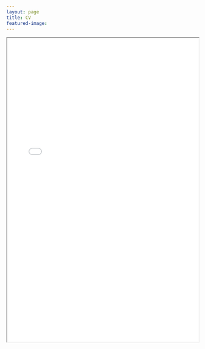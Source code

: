 ```yaml
---
layout: page
title: CV
featured-image:
---
```


<iframe src="/Jitosho_CV.pdf" width="100%" height="800px"></iframe>

